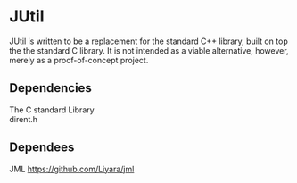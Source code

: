 # JUtil
JUtil is written to be a replacement for the standard C++ library, built on top the the standard C library. It is not intended as a viable alternative, however, merely as a proof-of-concept project. 

## Dependencies
The C standard Library  
dirent.h

## Dependees
JML https://github.com/Liyara/jml
